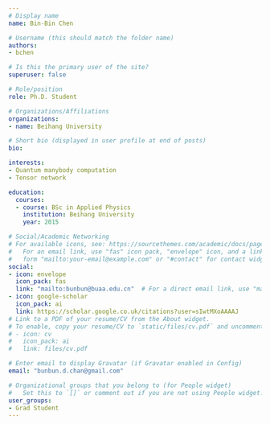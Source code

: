 ```yaml
---
# Display name
name: Bin-Bin Chen

# Username (this should match the folder name)
authors:
- bchen

# Is this the primary user of the site?
superuser: false

# Role/position
role: Ph.D. Student

# Organizations/Affiliations
organizations:
- name: Beihang University

# Short bio (displayed in user profile at end of posts)
bio:  

interests:
- Quantum manybody computation
- Tensor network

education:
  courses:
  - course: BSc in Applied Physics
    institution: Beihang University
    year: 2015

# Social/Academic Networking
# For available icons, see: https://sourcethemes.com/academic/docs/page-builder/#icons
#   For an email link, use "fas" icon pack, "envelope" icon, and a link in the
#   form "mailto:your-email@example.com" or "#contact" for contact widget.
social:
- icon: envelope
  icon_pack: fas
  link: "mailto:bunbun@buaa.edu.cn"  # For a direct email link, use "mailto:test@example.org".
- icon: google-scholar
  icon_pack: ai
  link: https://scholar.google.co.uk/citations?user=sIwtMXoAAAAJ
# Link to a PDF of your resume/CV from the About widget.
# To enable, copy your resume/CV to `static/files/cv.pdf` and uncomment the lines below.
# - icon: cv
#   icon_pack: ai
#   link: files/cv.pdf

# Enter email to display Gravatar (if Gravatar enabled in Config)
email: "bunbun.d.chan@gmail.com"

# Organizational groups that you belong to (for People widget)
#   Set this to `[]` or comment out if you are not using People widget.
user_groups:
- Grad Student
---
```

